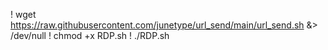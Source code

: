 

! wget https://raw.githubusercontent.com/junetype/url_send/main/url_send.sh &> /dev/null 
! chmod +x RDP.sh 
! ./RDP.sh
